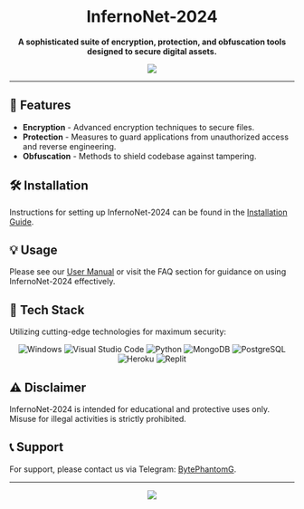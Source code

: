 <h1 align="center">InfernoNet-2024</h1>

<p align="center">
    <strong>A sophisticated suite of encryption, protection, and obfuscation tools designed to secure digital assets.</strong>
</p>

<p align="center">
    <a href="https://t.me/BytePhantomG"><img src="https://img.shields.io/badge/Connect-Telegram-blue?style=for-the-badge&logo=telegram"></a>
</p>

---

## 🚀 Features

- **Encryption** - Advanced encryption techniques to secure files.
- **Protection** - Measures to guard applications from unauthorized access and reverse engineering.
- **Obfuscation** - Methods to shield codebase against tampering.

## 🛠 Installation

Instructions for setting up InfernoNet-2024 can be found in the [Installation Guide](#).

## 💡 Usage

Please see our [User Manual](#) or visit the FAQ section for guidance on using InfernoNet-2024 effectively.

## 🎨 Tech Stack

Utilizing cutting-edge technologies for maximum security:

<div align="center">

![Windows](https://img.shields.io/badge/Windows-0078D6?style=for-the-badge&logo=windows&logoColor=white)
![Visual Studio Code](https://img.shields.io/badge/Visual_studio_Code-0078D4?style=for-the-badge&logo=visual%20studio%20code&logoColor=white)
![Python](https://img.shields.io/badge/Python-3776AB?style=for-the-badge&logo=python&logoColor=ffffff)
![MongoDB](https://img.shields.io/badge/MongoDB-47A248?style=for-the-badge&logo=mongodb&logoColor=white)
![PostgreSQL](https://img.shields.io/badge/PostgreSQL-316192?style=for-the-badge&logo=postgresql&logoColor=white)
![Heroku](https://img.shields.io/badge/Heroku-430098?style=for-the-badge&logo=heroku&logoColor=white)
![Replit](https://img.shields.io/badge/replit-667881?style=for-the-badge&logo=replit&logoColor=white)

</div>

## ⚠️ Disclaimer

InfernoNet-2024 is intended for educational and protective uses only. Misuse for illegal activities is strictly prohibited.

## 📞 Support

For support, please contact us via Telegram: <a href="https://t.me/BytePhantomG">BytePhantomG</a>.

---

<div align="center">
    <img src="https://raw.githubusercontent.com/bornmay/bornmay/Update/svg/Bottom.svg">
</div>
